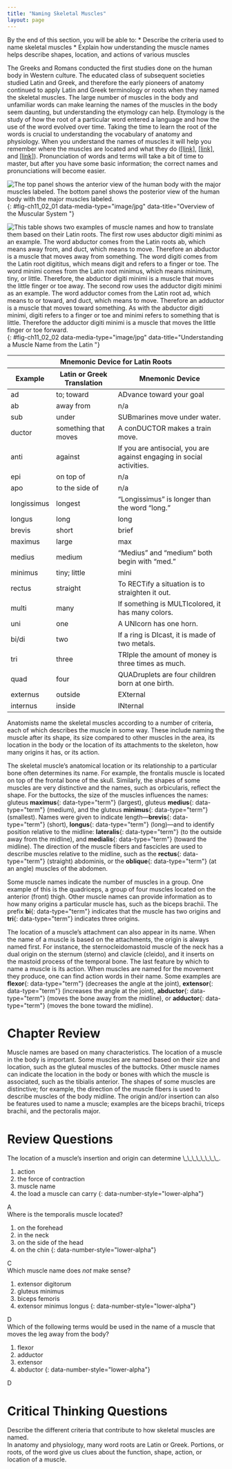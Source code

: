 ```yaml
---
title: "Naming Skeletal Muscles"
layout: page
---
```



<div data-type="abstract" markdown="1">
By the end of this section, you will be able to:
* Describe the criteria used to name skeletal muscles
* Explain how understanding the muscle names helps describe shapes, location, and actions of various muscles

</div>

The Greeks and Romans conducted the first studies done on the human body in Western culture. The educated class of subsequent societies studied Latin and Greek, and therefore the early pioneers of anatomy continued to apply Latin and Greek terminology or roots when they named the skeletal muscles. The large number of muscles in the body and unfamiliar words can make learning the names of the muscles in the body seem daunting, but understanding the etymology can help. Etymology is the study of how the root of a particular word entered a language and how the use of the word evolved over time. Taking the time to learn the root of the words is crucial to understanding the vocabulary of anatomy and physiology. When you understand the names of muscles it will help you remember where the muscles are located and what they do ([\[link\]](#fig-ch11_02_01), [\[link\]](#fig-ch11_02_02), and [\[link\]](#tbl-ch11_02)). Pronunciation of words and terms will take a bit of time to master, but after you have some basic information; the correct names and pronunciations will become easier.

![The top panel shows the anterior view of the human body with the major muscles labeled. The bottom panel shows the posterior view of the human body with the major muscles labeled.](../resources/1105_Anterior_and_Posterior_Views_of_Muscles.jpg "On the anterior and posterior views of the muscular system above, superficial muscles (those at the surface) are shown on the right side of the body while deep muscles (those underneath the superficial muscles) are shown on the left half of the body. For the legs, superficial muscles are shown in the anterior view while the posterior view shows both superficial and deep muscles."){: #fig-ch11_02_01 data-media-type="image/jpg" data-title="Overview of the Muscular System "}

![This table shows two examples of muscle names and how to translate them based on their Latin roots. The first row uses abductor digiti minimi as an example. The word abductor comes from the Latin roots ab, which means away from, and duct, which means to move. Therefore an abductor is a muscle that moves away from something. The word digiti comes from the Latin root digititus, which means digit and refers to a finger or toe. The word minimi comes from the Latin root minimus, which means minimum, tiny, or little. Therefore, the abductor digiti minimi is a muscle that moves the little finger or toe away. The second row uses the adductor digiti minimi as an example. The word adductor comes from the Latin root ad, which means to or toward, and duct, which means to move. Therefore an adductor is a muscle that moves toward something. As with the abductor digiti minimi, digiti refers to a finger or toe and minimi refers to something that is little. Therefore the adductor digiti minimi is a muscle that moves the little finger or toe forward.](../resources/1126_Understand_A_Muscle_from_the_Latin.jpg){: #fig-ch11_02_02 data-media-type="image/jpg" data-title="Understanding a Muscle Name from the Latin "}

<table id="tbl-ch11_02" summary=""><thead>
<tr>
<th colspan="3">Mnemonic Device for Latin Roots</th>
</tr>
<tr>
<th>Example</th>
<th>Latin or Greek Translation</th>
<th>Mnemonic Device</th>
</tr>
</thead><tbody>
<tr>
<td>ad</td>
<td>to; toward</td>
<td>ADvance toward your goal</td>
</tr>
<tr>
<td>ab</td>
<td>away from</td>
<td>n/a</td>
</tr>
<tr>
<td>sub</td>
<td>under</td>
<td>SUBmarines move under water.</td>
</tr>
<tr>
<td>ductor</td>
<td>something that moves</td>
<td>A conDUCTOR makes a train move.</td>
</tr>
<tr>
<td>anti</td>
<td>against</td>
<td>If you are antisocial, you are against engaging in social activities.</td>
</tr>
<tr>
<td>epi</td>
<td>on top of</td>
<td>n/a</td>
</tr>
<tr>
<td>apo</td>
<td>to the side of</td>
<td>n/a</td>
</tr>
<tr>
<td>longissimus</td>
<td>longest</td>
<td>“Longissimus” is longer than the word “long.”</td>
</tr>
<tr>
<td>longus</td>
<td>long</td>
<td>long</td>
</tr>
<tr>
<td>brevis</td>
<td>short </td>
<td>brief</td>
</tr>
<tr>
<td>maximus</td>
<td>large</td>
<td>max</td>
</tr>
<tr>
<td>medius</td>
<td>medium </td>
<td>“Medius” and “medium” both begin with “med.”</td>
</tr>
<tr>
<td>minimus</td>
<td>tiny; little</td>
<td>mini</td>
</tr>
<tr>
<td>rectus</td>
<td>straight</td>
<td>To RECTify a situation is to straighten it out.</td>
</tr>
<tr>
<td>multi</td>
<td>many</td>
<td>If something is MULTIcolored, it has many colors.</td>
</tr>
<tr>
<td>uni</td>
<td>one</td>
<td>A UNIcorn has one horn.</td>
</tr>
<tr>
<td>bi/di</td>
<td>two </td>
<td>If a ring is DIcast, it is made of two metals.</td>
</tr>
<tr>
<td>tri</td>
<td>three</td>
<td>TRIple the amount of money is three times as much.</td>
</tr>
<tr>
<td>quad</td>
<td>four</td>
<td>QUADruplets are four children born at one birth.</td>
</tr>
<tr>
<td>externus</td>
<td>outside</td>
<td>EXternal</td>
</tr>
<tr>
<td>internus</td>
<td>inside</td>
<td>INternal</td>
</tr>
</tbody></table>

Anatomists name the skeletal muscles according to a number of criteria, each of which describes the muscle in some way. These include naming the muscle after its shape, its size compared to other muscles in the area, its location in the body or the location of its attachments to the skeleton, how many origins it has, or its action.

The skeletal muscle’s anatomical location or its relationship to a particular bone often determines its name. For example, the frontalis muscle is located on top of the frontal bone of the skull. Similarly, the shapes of some muscles are very distinctive and the names, such as orbicularis, reflect the shape. For the buttocks, the size of the muscles influences the names: gluteus **maximus**{: data-type="term"} (largest), gluteus **medius**{: data-type="term"} (medium), and the gluteus **minimus**{: data-type="term"} (smallest). Names were given to indicate length—**brevis**{: data-type="term"} (short), **longus**{: data-type="term"} (long)—and to identify position relative to the midline: **lateralis**{: data-type="term"} (to the outside away from the midline), and **medialis**{: data-type="term"} (toward the midline). The direction of the muscle fibers and fascicles are used to describe muscles relative to the midline, such as the **rectus**{: data-type="term"} (straight) abdominis, or the **oblique**{: data-type="term"} (at an angle) muscles of the abdomen.

Some muscle names indicate the number of muscles in a group. One example of this is the quadriceps, a group of four muscles located on the anterior (front) thigh. Other muscle names can provide information as to how many origins a particular muscle has, such as the biceps brachii. The prefix **bi**{: data-type="term"} indicates that the muscle has two origins and **tri**{: data-type="term"} indicates three origins.

The location of a muscle’s attachment can also appear in its name. When the name of a muscle is based on the attachments, the origin is always named first. For instance, the sternocleidomastoid muscle of the neck has a dual origin on the sternum (sterno) and clavicle (cleido), and it inserts on the mastoid process of the temporal bone. The last feature by which to name a muscle is its action. When muscles are named for the movement they produce, one can find action words in their name. Some examples are **flexor**{: data-type="term"} (decreases the angle at the joint), **extensor**{: data-type="term"} (increases the angle at the joint), **abductor**{: data-type="term"} (moves the bone away from the midline), or **adductor**{: data-type="term"} (moves the bone toward the midline).

# Chapter Review

Muscle names are based on many characteristics. The location of a muscle in the body is important. Some muscles are named based on their size and location, such as the gluteal muscles of the buttocks. Other muscle names can indicate the location in the body or bones with which the muscle is associated, such as the tibialis anterior. The shapes of some muscles are distinctive; for example, the direction of the muscle fibers is used to describe muscles of the body midline. The origin and/or insertion can also be features used to name a muscle; examples are the biceps brachii, triceps brachii, and the pectoralis major.

# Review Questions

<div data-type="exercise">
<div data-type="problem" markdown="1">
The location of a muscle’s insertion and origin can determine \_\_\_\_\_\_\_\_.

1.  action
2.  the force of contraction
3.  muscle name
4.  the load a muscle can carry
{: data-number-style="lower-alpha"}

</div>
<div data-type="solution" markdown="1">
A

</div>
</div>

<div data-type="exercise">
<div data-type="problem" markdown="1">
Where is the temporalis muscle located?

1.  on the forehead
2.  in the neck
3.  on the side of the head
4.  on the chin
{: data-number-style="lower-alpha"}

</div>
<div data-type="solution" markdown="1">
C

</div>
</div>

<div data-type="exercise">
<div data-type="problem" markdown="1">
Which muscle name does <em>not </em>make sense?

1.  extensor digitorum
2.  gluteus minimus
3.  biceps femoris
4.  extensor minimus longus
{: data-number-style="lower-alpha"}

</div>
<div data-type="solution" markdown="1">
D

</div>
</div>

<div data-type="exercise">
<div data-type="problem" markdown="1">
Which of the following terms would be used in the name of a muscle that moves the leg away from the body?

1.  flexor
2.  adductor
3.  extensor
4.  abductor
{: data-number-style="lower-alpha"}

</div>
<div data-type="solution" markdown="1">
D

</div>
</div>

# Critical Thinking Questions

<div data-type="exercise">
<div data-type="problem" markdown="1">
Describe the different criteria that contribute to how skeletal muscles are named.

</div>
<div data-type="solution" markdown="1">
In anatomy and physiology, many word roots are Latin or Greek. Portions, or roots, of the word give us clues about the function, shape, action, or location of a muscle.

</div>
</div>

